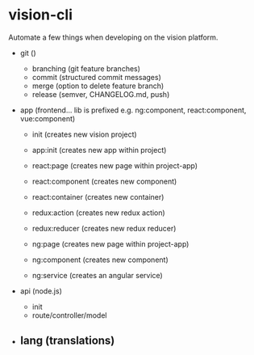 # vision-cli

Automate a few things when developing on the vision platform.

- git ()
    - branching (git feature branches)
    - commit (structured commit messages)
    - merge (option to delete feature branch)
    - release (semver, CHANGELOG.md, push)

- app (frontend... lib is prefixed e.g. ng:component, react:component, vue:component)
    - init                  (creates new vision project)
    - app:init              (creates new app within project)

    - react:page            (creates new page within project-app)
    - react:component       (creates new component)
    - react:container       (creates new container)
    - redux:action          (creates new redux action)
    - redux:reducer         (creates new redux reducer)

    - ng:page            (creates new page within project-app)
    - ng:component       (creates new component)
    - ng:service         (creates an angular service)

- api (node.js)
    - init
    - route/controller/model

- lang  (translations)
    -

